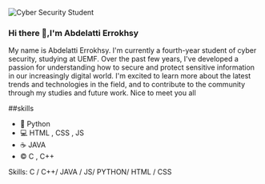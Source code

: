 
![Cyber Security Student](https://plus.unsplash.com/premium_photo-1674506654010-22677db35bdf?ixlib=rb-4.0.3&ixid=MnwxMjA3fDB8MHxwaG90by1wYWdlfHx8fGVufDB8fHx8&auto=format&fit=crop&w=1160&q=80)

### Hi there 👋,I'm Abdelatti Errokhsy

My name is Abdelatti Errokhsy. I'm currently a fourth-year student of cyber security, studying at UEMF. Over the past few years, I've developed a passion for understanding how to secure and protect sensitive information in our increasingly digital world. I'm excited to learn more about the latest trends and technologies in the field, and to contribute to the community through my studies and future work. Nice to meet you all


##skills 

* 🐍 Python
* 💻 HTML , CSS , JS
* ☕ JAVA
* © C , C++

Skills: C / C++/ JAVA / JS/ PYTHON/ HTML / CSS








